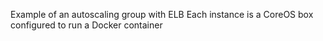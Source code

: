 Example of an autoscaling group with ELB
Each instance is a CoreOS box configured to run a Docker container